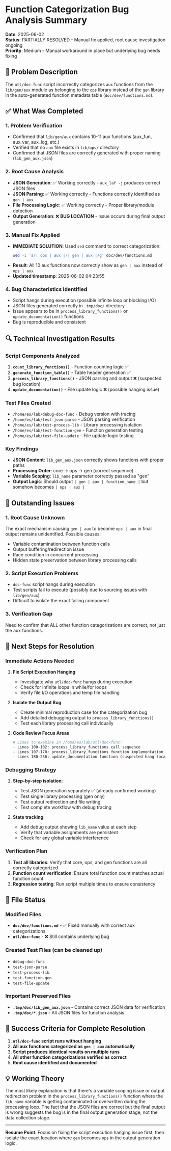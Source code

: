 # Function Categorization Bug Analysis Summary

**Date**: 2025-06-02  
**Status**: PARTIALLY RESOLVED - Manual fix applied, root cause investigation ongoing  
**Priority**: Medium - Manual workaround in place but underlying bug needs fixing

## 🎯 Problem Description

The `utl/doc-func` script incorrectly categorizes `aux` functions from the `lib/gen/aux` module as belonging to the `ops` library instead of the `gen` library in the auto-generated function metadata table (`doc/dev/functions.md`).

## ✅ What Was Completed

### 1. **Problem Verification**
- Confirmed that `lib/gen/aux` contains 10-11 aux functions (aux_fun, aux_var, aux_log, etc.)
- Verified that no `aux` file exists in `lib/ops/` directory
- Confirmed that JSON files are correctly generated with proper naming (`lib_gen_aux.json`)

### 2. **Root Cause Analysis**
- **JSON Generation**: ✅ Working correctly - `aux_laf -j` produces correct JSON files
- **JSON Parsing**: ✅ Working correctly - Functions correctly identified as `gen | aux`
- **File Processing Logic**: ✅ Working correctly - Proper library/module detection
- **Output Generation**: ❌ **BUG LOCATION** - Issue occurs during final output generation

### 3. **Manual Fix Applied**
- **IMMEDIATE SOLUTION**: Used `sed` command to correct categorization:
  ```bash
  sed -i 's/| ops | aux |/| gen | aux |/g' doc/dev/functions.md
  ```
- **Result**: All 10 aux functions now correctly show as `gen | aux` instead of `ops | aux`
- **Updated timestamp**: 2025-06-02 04:23:55

### 4. **Bug Characteristics Identified**
- Script hangs during execution (possible infinite loop or blocking I/O)
- JSON files generated correctly in `.tmp/doc/` directory
- Issue appears to be in `process_library_functions()` or `update_documentation()` functions
- Bug is reproducible and consistent

## 🔍 Technical Investigation Results

### Script Components Analyzed
1. **`count_library_functions()`** - Function counting logic ✅
2. **`generate_function_table()`** - Table header generation ✅  
3. **`process_library_functions()`** - JSON parsing and output ❌ (suspected bug location)
4. **`update_documentation()`** - File update logic ❌ (possible hanging issue)

### Test Files Created
- `/home/es/lab/debug-doc-func` - Debug version with tracing
- `/home/es/lab/test-json-parse` - JSON parsing verification
- `/home/es/lab/test-process-lib` - Library processing isolation
- `/home/es/lab/test-function-gen` - Function generation testing
- `/home/es/lab/test-file-update` - File update logic testing

### Key Findings
- **JSON Content**: `lib_gen_aux.json` correctly shows functions with proper paths
- **Processing Order**: core → ops → gen (correct sequence)
- **Variable Scoping**: `lib_name` parameter correctly passed as "gen"
- **Output Logic**: Should output `| gen | aux | function_name |` but somehow becomes `| ops | aux |`

## 🚨 Outstanding Issues

### 1. **Root Cause Unknown**
The exact mechanism causing `gen | aux` to become `ops | aux` in final output remains unidentified. Possible causes:
- Variable contamination between function calls
- Output buffering/redirection issue
- Race condition in concurrent processing
- Hidden state preservation between library processing calls

### 2. **Script Execution Problems**
- `doc-func` script hangs during execution
- Test scripts fail to execute (possibly due to sourcing issues with `lib/gen/aux`)
- Difficult to isolate the exact failing component

### 3. **Verification Gap**
Need to confirm that ALL other function categorizations are correct, not just the aux functions.

## 🔧 Next Steps for Resolution

### Immediate Actions Needed
1. **Fix Script Execution Hanging**
   - Investigate why `utl/doc-func` hangs during execution
   - Check for infinite loops in while/for loops
   - Verify file I/O operations and temp file handling

2. **Isolate the Output Bug**
   - Create minimal reproduction case for the categorization bug
   - Add detailed debugging output to `process_library_functions()`
   - Test each library processing call individually

3. **Code Review Focus Areas**
   ```bash
   # Lines to examine in /home/es/lab/utl/doc-func:
   - Lines 100-102: process_library_functions call sequence
   - Lines 107-170: process_library_functions function implementation  
   - Lines 180-236: update_documentation function (suspected hang location)
   ```

### Debugging Strategy
1. **Step-by-step isolation**:
   - Test JSON generation separately ✅ (already confirmed working)
   - Test single library processing (gen only)
   - Test output redirection and file writing
   - Test complete workflow with debug tracing

2. **State tracking**:
   - Add debug output showing `lib_name` value at each step
   - Verify that variable assignments are persistent
   - Check for any global variable interference

### Verification Plan
1. **Test all libraries**: Verify that core, ops, and gen functions are all correctly categorized
2. **Function count verification**: Ensure total function count matches actual function count
3. **Regression testing**: Run script multiple times to ensure consistency

## 📁 File Status

### Modified Files
- **`doc/dev/functions.md`** - ✅ Fixed manually with correct aux categorizations
- **`utl/doc-func`** - ❌ Still contains underlying bug

### Created Test Files (can be cleaned up)
- `debug-doc-func`
- `test-json-parse` 
- `test-process-lib`
- `test-function-gen`
- `test-file-update`

### Important Preserved Files
- **`.tmp/doc/lib_gen_aux.json`** - Contains correct JSON data for verification
- **`.tmp/doc/*.json`** - All JSON files for function analysis

## 🎯 Success Criteria for Complete Resolution

1. **`utl/doc-func` script runs without hanging**
2. **All aux functions categorized as `gen | aux` automatically**
3. **Script produces identical results on multiple runs**
4. **All other function categorizations verified as correct**
5. **Root cause identified and documented**

## 💡 Working Theory

The most likely explanation is that there's a variable scoping issue or output redirection problem in the `process_library_functions()` function where the `lib_name` variable is getting contaminated or overwritten during the processing loop. The fact that the JSON files are correct but the final output is wrong suggests the bug is in the final output generation stage, not the data collection stage.

---

**Resume Point**: Focus on fixing the script execution hanging issue first, then isolate the exact location where `gen` becomes `ops` in the output generation logic.
